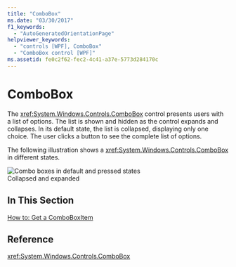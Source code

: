 ```yaml
---
title: "ComboBox"
ms.date: "03/30/2017"
f1_keywords: 
  - "AutoGeneratedOrientationPage"
helpviewer_keywords: 
  - "controls [WPF], ComboBox"
  - "ComboBox control [WPF]"
ms.assetid: fe0c2f62-fec2-4c41-a37e-5773d284170c
---
```

# ComboBox
The <xref:System.Windows.Controls.ComboBox> control presents users with a list of options. The list is shown and hidden as the control expands and collapses. In its default state, the list is collapsed, displaying only one choice. The user clicks a button to see the complete list of options.  
  
 The following illustration shows a <xref:System.Windows.Controls.ComboBox> in different states.  
  
 ![Combo boxes in default and pressed states](../../../../docs/framework/wpf/controls/media/ss-ctl-combobox.gif "SS_CTL_combobox")  
Collapsed and expanded  
  
## In This Section  
 [How to: Get a ComboBoxItem](https://msdn.microsoft.com/library/8a0d2622-64b6-41fc-bf80-9669a1eacb53)  
  
## Reference  
 <xref:System.Windows.Controls.ComboBox>
